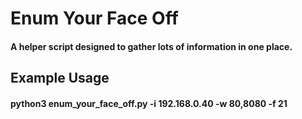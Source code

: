 # Enum Your Face Off
#### A helper script designed to gather lots of information in one place.  

  
  
## Example Usage
#### python3 enum_your_face_off.py -i 192.168.0.40 -w 80,8080 -f 21
